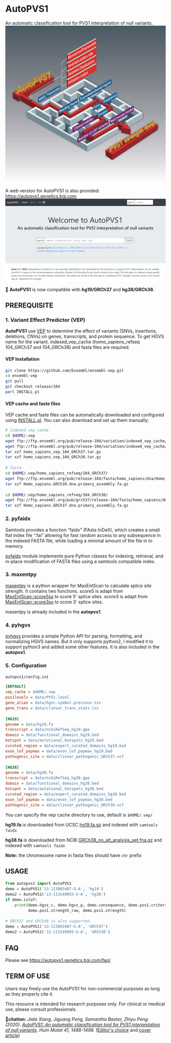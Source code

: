 # AutoPVS1
An automatic classification tool for PVS1 interpretation of null variants.
![AutoPVS1](data/AutoPVS1.png)

A web version for AutoPVS1 is also provided: https://autopvs1.genetics.bgi.com
![AutoPVS1App](data/AutoPVS1App.png)

:art: **AutoPVS1** is now compatible with **hg19/GRCh37** and **hg38/GRCh38**.

## PREREQUISITE
### 1. Variant Effect Predictor (VEP)
**AutoPVS1** use [VEP](https://asia.ensembl.org/info/docs/tools/vep/index.html) to determine the effect of 
variants (SNVs, insertions, deletions, CNVs) on genes, transcripts, and protein sequence.
To get HGVS name for the variant, indexed_vep_cache (homo_sapiens_refseq 104_GRCh37 and 104_GRCh38) and fasta files are required.

#### VEP Installation

```bash
git clone https://github.com/Ensembl/ensembl-vep.git
cd ensembl-vep
git pull
git checkout release/104
perl INSTALL.pl
```

#### VEP cache and faste files
VEP cache and faste files can be automatically downloaded and configured using [INSTALL.pl](https://asia.ensembl.org/info/docs/tools/vep/script/vep_download.html#installer). You can also download and set up them manually:

```bash
# indexed vep cache
cd $HOME/.vep
wget ftp://ftp.ensembl.org/pub/release-104/variation/indexed_vep_cache/homo_sapiens_refseq_vep_104_GRCh38.tar.gz
wget ftp://ftp.ensembl.org/pub/release-104/variation/indexed_vep_cache/homo_sapiens_refseq_vep_104_GRCh37.tar.gz
tar xzf homo_sapiens_vep_104_GRCh37.tar.gz
tar xzf homo_sapiens_vep_104_GRCh38.tar.gz

# fasta
cd $HOME/.vep/homo_sapiens_refseq/104_GRCh37/
wget ftp://ftp.ensembl.org/pub/release-104/fasta/homo_sapiens/dna/Homo_sapiens.GRCh38.dna.primary_assembly.fa.gz
tar xzf Homo_sapiens.GRCh38.dna.primary_assembly.fa.gz

cd $HOME/.vep/homo_sapiens_refseq/104_GRCh38/
wget ftp://ftp.ensembl.org/pub/grch37/release-104/fasta/homo_sapiens/dna/Homo_sapiens.GRCh37.dna.primary_assembly.fa.gz
tar xzf Homo_sapiens.GRCh37.dna.primary_assembly.fa.gz
```

### 2. pyfaidx
Samtools provides a function “faidx” (FAsta InDeX), which creates a small flat index file “.fai” 
allowing for fast random access to any subsequence in the indexed FASTA file, 
while loading a minimal amount of the file in to memory. 

[pyfaidx](https://pypi.org/project/pyfaidx/) module implements pure Python classes for indexing, retrieval, 
and in-place modification of FASTA files using a samtools compatible index.

### 3. maxentpy
[maxentpy](https://github.com/kepbod/maxentpy) is a python wrapper for MaxEntScan to calculate splice site strength.
It contains two functions. score5 is adapt from [MaxEntScan::score5ss](http://hollywood.mit.edu/burgelab/maxent/Xmaxentscan_scoreseq.html) to score 5' splice sites. score3 is adapt from [MaxEntScan::score3ss](http://hollywood.mit.edu/burgelab/maxent/Xmaxentscan_scoreseq_acc.html) to score 3' splice sites. 

maxentpy is already included in the **autopvs1**.

### 4. pyhgvs
[pyhgvs](https://github.com/counsyl/hgvs) provides a simple Python API for parsing, formatting, and normalizing HGVS names.
But it only supports python2, I modified it to support python3 and added some other features. 
It is also included in the **autopvs1**.

### 5. Configuration

`autopvs1/config.ini`

```ini
[DEFAULT]
vep_cache = $HOME/.vep
pvs1levels = data/PVS1.level
gene_alias = data/hgnc.symbol.previous.tsv
gene_trans = data/clinvar_trans_stats.tsv

[HG19]
genome = data/hg19.fa
transcript = data/ncbiRefSeq_hg19.gpe
domain = data/functional_domains_hg19.bed
hotspot = data/mutational_hotspots_hg19.bed
curated_region = data/expert_curated_domains_hg19.bed
exon_lof_popmax = data/exon_lof_popmax_hg19.bed
pathogenic_site = data/clinvar_pathogenic_GRCh37.vcf

[HG38]
genome = data/hg38.fa
transcript = data/ncbiRefSeq_hg38.gpe
domain = data/functional_domains_hg38.bed
hotspot = data/mutational_hotspots_hg38.bed
curated_region = data/expert_curated_domains_hg38.bed
exon_lof_popmax = data/exon_lof_popmax_hg38.bed
pathogenic_site = data/clinvar_pathogenic_GRCh38.vcf
```

You can specify the vep cache directory to use, default is `$HOME/.vep/`

**hg19.fa** is downloaded from UCSC [hg19.fa.gz](https://hgdownload.soe.ucsc.edu/goldenPath/hg19/bigZips/) and indexed with `samtools faidx`

**hg38.fa** is downloaded from NCBI [GRCh38_no_alt_analysis_set.fna.gz](http://ftp.ncbi.nlm.nih.gov/genomes/all/GCA/000/001/405/GCA_000001405.15_GRCh38/seqs_for_alignment_pipelines.ucsc_ids/) and indexed with `samtools faidx`

**Note:** the chromesome name in fasta files should have `chr` prefix

## USAGE

```python
from autopvs1 import AutoPVS1
demo = AutoPVS1('13-113803407-G-A', 'hg19')
demo2 = AutoPVS1('13-113149093-G-A', 'hg38')
if demo.islof:
    print(demo.hgvs_c, demo.hgvs_p, demo.consequence, demo.pvs1.criterion, 
          demo.pvs1.strength_raw, demo.pvs1.strength)

# GRCh37 and GRCh38 is also supported
demo = AutoPVS1('13-113803407-G-A', 'GRCh37')
demo2 = AutoPVS1('13-113149093-G-A', 'GRCh38')
```

## FAQ
Please see https://autopvs1.genetics.bgi.com/faq/

## TERM OF USE
Users may freely use the AutoPVS1 for non-commercial purposes as long as they properly cite it. 

This resource is intended for research purposes only. For clinical or medical use, please consult professionals.

:memo:**citation:** *Jiale Xiang, Jiguang Peng, Samantha Baxter, Zhiyu Peng. (2020). [AutoPVS1: An automatic classification tool for PVS1 interpretation of null variants](https://onlinelibrary.wiley.com/doi/epdf/10.1002/humu.24051). Hum Mutat 41, 1488-1498.* ([Editor's choice](https://onlinelibrary.wiley.com/doi/toc/10.1002/%28ISSN%291098-1004.HUMU-Editors-Choice) and [cover article](https://onlinelibrary.wiley.com/doi/abs/10.1002/humu.24098))

